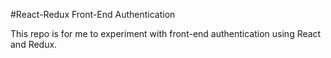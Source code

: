 #React-Redux Front-End Authentication

This repo is for me to experiment with front-end authentication using React and Redux.